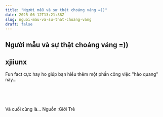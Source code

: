 ```yaml
---
title: "Người mẫu và sự thật choáng váng =))"
date: 2025-06-12T13:21:38Z
slug: nguoi-mau-va-su-that-choang-vang
draft: false
---
```


## Người mẫu và sự thật choáng váng =))

## xjiiunx

Fun fact cực hay ho giúp bạn hiểu thêm một phần công việc "hào quang" này...​​


​




​​​



​Và cuối cùng là...
​Nguồn :Giới Trẻ ​​